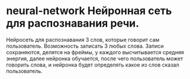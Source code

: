 # neural-network Нейронная сеть для распознавания речи.
Нейросеть для распознавания 3 слов, которые говорит сам пользователь. Возможность записать 3 любых слова. Записи сохраняются, делятся на фреймы, у каждого высчитывается средняя энергия, далее нейронка обучается, после чего пользователь может говорить слова, и нейронка будет определять какое из слов сказал пользователь.
